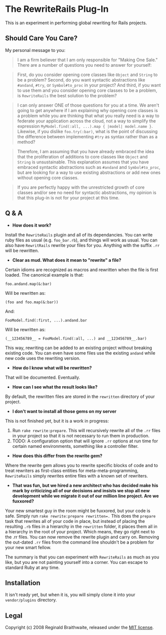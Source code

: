 The RewriteRails Plug-In
========================

This is an experiment in performing global rewriting for Rails projects. 

Should Care You Care?
---

My personal message to you:

> I am a firm believer that I am only responsible for "Making One Sale." There are a number of questions you need to answer for yourself:

> First, do you consider opening core classes like `Object` and `String` to be a problem? Second, do you want syntactic abstractions like `#andand`, `#try`, or `Symbol#to_proc` in your project? And third, if you want to use them and you consider opening core classes to be a problem, is `RewriteRails` the best solution to the problem?

> I can only answer ONE of those questions for you at a time. We aren't going to get anywhere if I am explaining why opening core classes is a problem while you are thinking that what you really need is a way to federate your application across the cloud, not a way to simplify the expression `MyModel.find(:all, ...).map { |model| model.name }`. Likewise, if you dislike `foo.try(:bar)`, what is the point of discussing the difference between implementing `#try` as syntax rather than as a method?

> Therefore, I am assuming that you have already embraced the idea that the proliferation of additions to core classes like `Object` and `String` is unsustainable. This explanation assumes that you have embraced syntactic abstractions such as `#andand` and `Symbol#to_proc`, but are looking for a way to use existing abstractions or add new ones without opening core classes.

> If you are perfectly happy with the unrestricted growth of core classes and/or see no need for syntactic abstractions, my opinion is that this plug-in is not for your project at this time.

Q & A
-----

*	**How does it work?**

Install the `RewriteRails` plugin and all of its dependancies. You can write ruby files as usual (e.g. `foo_bar.rb`), and things will work as usual. You can also have `RewritRails` rewrite your files for you. Anything with the suffix `.rr` will be rewritten.

*	**Clear as mud. What does it mean to "rewrite" a file?**

Certain idioms are recognized as macros and rewritten when the file is first loaded. The canonical example is that:

	foo.andand.map(&:bar)

Will be rewritten as:

	(foo and foo.map(&:bar))
	
And:

	FooModel.find(:first, ...).andand.bar

Will be rewritten as:

	(__123456789__ = FooModel.find(:all, ...) and __123456789__.bar)

This way, rewriting can be added to an existing project without breaking existing code. You can even have some files use the existing `andand` while new code uses the rewriting version.

*	**How do I know what will be rewritten?**

That will be documented. Eventually.

*	**How can I see what the result looks like?**

By default, the rewritten files are stored in the `rewritten` directory of your project.

*	**I don't want to install all those gems on my server**

This is not finished yet, but it is a work in progress:

1. Run `rake rewrite:prepare`. This will recursively rewrite all of the `.rr` files in your project so that it is not necessary to run them in production.
2. TODO: A configuration option that will ignore `.rr` options at run time for certain named environments, something like a controller filter.

*	**How does this differ from the rewrite gem?**

Where the rewrite gem allows you to rewrite specific blocks of code and to treat rewriters as first-class entities for meta-meta-programming, `RewriteRails` simply rewrites entire files with a known set of rewriters.

*	**That was fun, but we hired a new architect who has decided make his mark by criticizing all of our decisions and insists we stop all new development while we migrate it out of our million line project. Are we fuxxored?**

Your new smartest guy in the room might be fuxxored, but your code is safe. Simply run `rake rewrite:prepare rewritten=.` This does the `prepare` task that rewrites all of your code in place, but instead of placing the resulting `.rb` files in a hierarchy in the `rewritten` folder, it places them all in a hierarchy in the root of your project. Which means, they go right next to the .rr files. You can now remove the rewrite plugin and carry on. Removing the out-dated `.rr` files from the command line shouldn't be a problem for your new smart fellow.

The summary is that you can experiment with `RewriteRails` as much as you like, but you are not painting yourself into a corner. You can escape to standard Ruby at any time.

Installation
------------

It isn't ready yet, but when it is, you will simply clone it into your `vendor/plugins` directory.

Legal
-----

Copyright (c) 2008 Reginald Braithwaite, released under the [MIT license](http:MIT-LICENSE).

